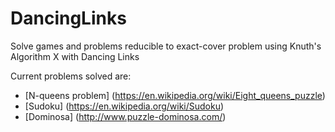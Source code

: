 DancingLinks
============

Solve games and problems reducible to exact-cover problem using Knuth's Algorithm X with Dancing Links

Current problems solved are:
* [N-queens problem] (https://en.wikipedia.org/wiki/Eight_queens_puzzle)
* [Sudoku] (https://en.wikipedia.org/wiki/Sudoku)
* [Dominosa] (http://www.puzzle-dominosa.com/)


